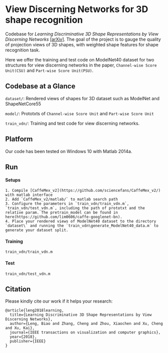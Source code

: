 # View Discerning Networks for 3D shape recognition

Codebase for *Learning Discriminative 3D Shape Representations by View Discerning Networks* [[arXiv]](https://arxiv.org/abs/1808.03823). The goal of the project is to gauge the quality of projection views of 3D shapes, with weighted shape features for shape recognition task.

Here we offer the training and test code on ModelNet40 dataset for two structures for view discerning networks in the paper, `Channel-wise Score Unit(CSU)` and `Part-wise Score Unit(PSU)`.

## Codebase at a Glance
`dataset/`: Rendered views of shapes for 3D dataset such as ModelNet and ShapeNetCore55

`model/`: Prototxts of `Channel-wise Score Unit` and `Part-wise Score Unit`

`train_vdn/`: Training and test code for view discerning networks.


## Platform
Our code has been tested on Windows 10 with Matlab 2014a.

## Run

#### Setups
	1. Compile [CaffeMex_v2](https://github.com/sciencefans/CaffeMex_v2/) with matlab interface
	2. Add `CaffeMex_v2/matlab/` to matlab search path
	3. Configure the parameters in `train_vdn/train_vdn.m`, `train_vdn/test_vdn.m`, including the path of prototxt and the relative param. The pretrain_model can be found in here(https://github.com/lim0606/caffe-googlenet-bn).
	4. Place your rendered views of ModelNet40 dataset to the directory `dataset\` and running the `train_vdn\generate_ModelNet40_data.m` to generate your dataset split.
	
#### Training
	train_vdn/train_vdn.m
#### Test
	train_vdn/test_vdn.m



## Citation
Please kindly cite our work if it helps your research:

    @article{leng2018learning,
	  title={Learning Discriminative 3D Shape Representations by View Discerning Networks},
	  author={Leng, Biao and Zhang, Cheng and Zhou, Xiaochen and Xu, Cheng and Xu, Kai},
	  journal={IEEE transactions on visualization and computer graphics},
	  year={2018},
	  publisher={IEEE}
	}
